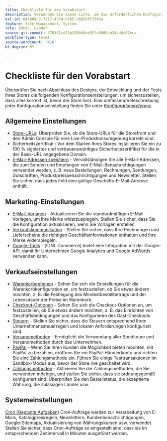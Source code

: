 ```yaml
---
title: Checkliste für den Vorabstart
description: Verwenden Sie diese Liste, um die erforderlichen Konfigurationseinstellungen zu überprüfen, um sicherzustellen, dass alles korrekt ist, bevor Ihr Store in die Produktion geht.
exl-id: 649809c2-7217-4274-b365-c682bfff24ba
feature: Site Management, System
role: Admin, Leader
source-git-commit: 370131cd73a320b04ee92fa9609cb24ad4c07eca
workflow-type: tm+mt
source-wordcount: '416'
ht-degree: 0%

---
```


# Checkliste für den Vorabstart

Überprüfen Sie nach Abschluss des Designs, der Entwicklung und der Tests Ihres Stores die folgenden Konfigurationseinstellungen, um sicherzustellen, dass alles korrekt ist, bevor der Store _live)_. Eine umfassende Beschreibung jeder Konfigurationseinstellung finden Sie unter [_Konfigurationsreferenz_](../configuration-reference/guide-overview.md).

## Allgemeine Einstellungen

- [Store-URLs](../stores-purchase/store-urls.md): Überprüfen Sie, ob die Store-URLs für die Storefront und den Admin Console für eine Live-Produktionsumgebung korrekt sind.
- Sicherheitszertifikat : Vor dem Starten Ihres Stores installieren Sie ein zu 100 % signiertes und vertrauenswürdiges Sicherheitszertifikat für die in der Basis-URL angegebene Domain.
- [E-Mail-Adressen speichern](../getting-started/store-details.md#store-email-addresses) - Vervollständigen Sie alle E-Mail-Adressen, die zum Senden und Empfangen von E-Mail-Benachrichtigungen verwendet werden, z. B. neue Bestellungen, Rechnungen, Sendungen, Gutschriften, Produktpreisbenachrichtigungen und Newsletter. Stellen Sie sicher, dass jedes Feld eine gültige Geschäfts-E-Mail-Adresse enthält.

## Marketing-Einstellungen

- [E-Mail-Vorlagen](../systems/email-templates.md) - Aktualisieren Sie die standardmäßigen E-Mail-Vorlagen, um Ihre Marke widerzuspiegeln. Stellen Sie sicher, dass Sie die Konfiguration aktualisieren, wenn Sie Vorlagen erstellen.
- [Verkaufskommunikation](../stores-purchase/introduction.md#order-management-and-operations) - Stellen Sie sicher, dass Ihre Rechnungen und Lieferscheine die richtigen Geschäftsinformationen enthalten und Ihre Marke widerspiegeln.
- [Google-Tools](../merchandising-promotions/google-tools.md) - [!DNL Commerce] bietet eine Integration mit der Google-API, damit Ihr Unternehmen Google Analytics und Google AdWords verwenden kann.

## Verkaufseinstellungen

- [Warenkorboptionen](../stores-purchase/cart-configuration.md) - Sehen Sie sich die Einstellungen für die Warenkorbkonfiguration an, um festzustellen, ob Sie etwas ändern möchten, z. B. die Festlegung des Mindestbestellbetrags und der Lebensdauer der Preise im Warenkorb.
- [Checkout-Optionen](../stores-purchase/checkout-process.md#checkout-options) - Sehen Sie sich die Checkout-Optionen an, um festzustellen, ob Sie etwas ändern möchten, z. B. das Einrichten von Geschäftsbedingungen und das Konfigurieren des Gast-Checkouts.
- [Steuern](../stores-purchase/taxes.md) - Stellen Sie sicher, dass die Steuern entsprechend Ihren Unternehmenssteuerregeln und lokalen Anforderungen konfiguriert sind.
- [Versandmethoden](../stores-purchase/delivery.md) - Ermöglicht die Verwendung aller Spediteure und Versandmethoden durch das Unternehmen.
- [PayPal](../stores-purchase/paypal.md) - Wenn Sie Ihren Kunden die Möglichkeit bieten möchten, mit PayPal zu bezahlen, eröffnen Sie ein PayPal-Händlerkonto und richten Sie eine Zahlungsmethode ein. Führen Sie einige Testtransaktionen im Sandbox-Modus aus, bevor der Store live geschaltet wird.
- [Zahlungsmethoden](../stores-purchase/payments.md) - Aktivieren Sie die Zahlungsmethoden, die Sie verwenden möchten, und stellen Sie sicher, dass sie ordnungsgemäß konfiguriert sind. Überprüfen Sie den Bestellstatus, die akzeptierte Währung, die zulässigen Länder usw.

## Systemeinstellungen

[Cron (Geplante Aufgaben)](../systems/cron.md) Cron-Aufträge werden zur Verarbeitung von E-Mails, Katalogpreisregeln, Newslettern, Kundenbenachrichtigungen, Google-Sitemaps, Aktualisierung von Währungskursen usw. verwendet. Stellen Sie sicher, dass Cron-Aufträge so eingestellt sind, dass sie im entsprechenden Zeitintervall in Minuten ausgeführt werden.
